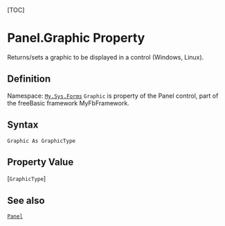 [TOC]
# Panel.Graphic Property
Returns/sets a graphic to be displayed in a control (Windows, Linux).
## Definition
Namespace: [`My.Sys.Forms`](My.Sys.Forms.md)
`Graphic` is property of the Panel control, part of the freeBasic framework MyFbFramework.
## Syntax
```freeBasic
Graphic As GraphicType
```
## Property Value
[`GraphicType`]
## See also
[`Panel`](Panel.md)
